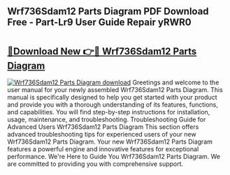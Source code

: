 ## Wrf736Sdam12 Parts Diagram PDF Download Free - Part-Lr9 User Guide Repair yRWR0

# <h2><a href="http://dfnvwgd.blite.top/?on=Wrf736Sdam12+Parts+Diagram">🔗Download New 👉🔴 Wrf736Sdam12 Parts Diagram</a></h2>

[![Wrf736Sdam12 Parts Diagram download](https://i.imgur.com/lujVjoI.png)](http://dfnvwgd.blite.top/?on=Wrf736Sdam12+Parts+Diagram)
Greetings and welcome to the user manual for your newly assembled Wrf736Sdam12 Parts Diagram. This manual is specifically designed to help you get started with your product and provide you with a thorough understanding of its features, functions, and capabilities. You will find step-by-step instructions for installation, usage, maintenance, and troubleshooting. Troubleshooting Guide for Advanced Users Wrf736Sdam12 Parts Diagram This section offers advanced troubleshooting tips for experienced users of your new Wrf736Sdam12 Parts Diagram. Your new Wrf736Sdam12 Parts Diagram features a powerful engine and innovative features for exceptional performance. We're Here to Guide You Wrf736Sdam12 Parts Diagram. We are committed to providing you with comprehensive support.
